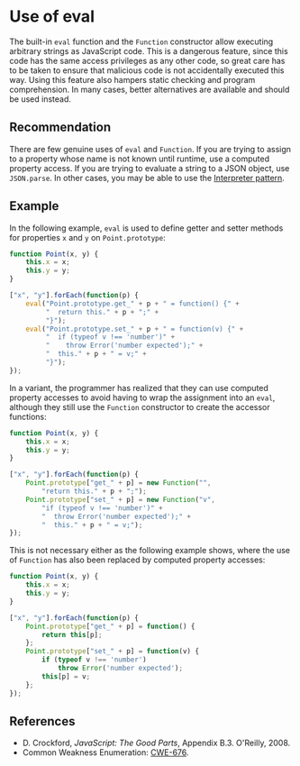 # Use of eval
The built-in `eval` function and the `Function` constructor allow executing arbitrary strings as JavaScript code. This is a dangerous feature, since this code has the same access privileges as any other code, so great care has to be taken to ensure that malicious code is not accidentally executed this way. Using this feature also hampers static checking and program comprehension. In many cases, better alternatives are available and should be used instead.


## Recommendation
There are few genuine uses of `eval` and `Function`. If you are trying to assign to a property whose name is not known until runtime, use a computed property access. If you are trying to evaluate a string to a JSON object, use `JSON.parse`. In other cases, you may be able to use the [Interpreter pattern](http://en.wikipedia.org/wiki/Interpreter_pattern).


## Example
In the following example, `eval` is used to define getter and setter methods for properties `x` and `y` on `Point.prototype`:


```javascript
function Point(x, y) {
	this.x = x;
	this.y = y;
}

["x", "y"].forEach(function(p) {
	eval("Point.prototype.get_" + p + " = function() {" +
	     "  return this." + p + ";" +
	     "}");
	eval("Point.prototype.set_" + p + " = function(v) {" +
	     "  if (typeof v !== 'number')" +
	     "    throw Error('number expected');" +
	     "  this." + p + " = v;" +
	     "}");
});
```
In a variant, the programmer has realized that they can use computed property accesses to avoid having to wrap the assignment into an `eval`, although they still use the `Function` constructor to create the accessor functions:


```javascript
function Point(x, y) {
	this.x = x;
	this.y = y;
}

["x", "y"].forEach(function(p) {
	Point.prototype["get_" + p] = new Function("",
		"return this." + p + ";");
	Point.prototype["set_" + p] = new Function("v",
		"if (typeof v !== 'number')" +
		"  throw Error('number expected');" +
	    "  this." + p + " = v;");
});
```
This is not necessary either as the following example shows, where the use of `Function` has also been replaced by computed property accesses:


```javascript
function Point(x, y) {
	this.x = x;
	this.y = y;
}

["x", "y"].forEach(function(p) {
	Point.prototype["get_" + p] = function() {
		return this[p];
	};
	Point.prototype["set_" + p] = function(v) {
		if (typeof v !== 'number')
			throw Error('number expected');
		this[p] = v;
	};
});
```

## References
* D. Crockford, *JavaScript: The Good Parts*, Appendix B.3. O'Reilly, 2008.
* Common Weakness Enumeration: [CWE-676](https://cwe.mitre.org/data/definitions/676.html).
